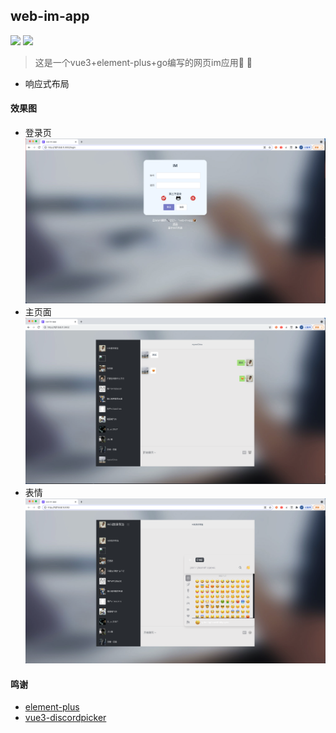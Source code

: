 ## web-im-app

<p align="center">

<a href=""><img src="https://img.shields.io/badge/license-MIT-green" /></a> 
<a href="https://packagist.org/packages/pltrue/thirdparty_oauth"><img src="https://img.shields.io/badge/vue-v3-blue" /></a> 
</p>

> 这是一个vue3+element-plus+go编写的网页im应用📱 📲
  * 响应式布局

#### 效果图
  * 登录页
![im-login](/public/WechatIMG385.png)
  * 主页面
![im](/public/WechatIMG384.png)
  * 表情
![emioj](/public/WechatIMG386.png)

#### 鸣谢
  * [element-plus](https://element-plus.org/#/zh-CN)
  * [vue3-discordpicker](https://github.com/enzostvs/vue3-discordpicker)

